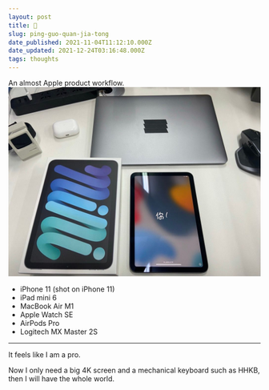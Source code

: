 ```yaml
---
layout: post
title: 🍎
slug: ping-guo-quan-jia-tong
date_published: 2021-11-04T11:12:10.000Z
date_updated: 2021-12-24T03:16:48.000Z
tags: thoughts
---
```


An almost Apple product workflow.
![](/assets/img/apples.jpeg)

- iPhone 11 (shot on iPhone 11)
- iPad mini 6
- MacBook Air M1
- Apple Watch SE
- AirPods Pro
- Logitech MX Master 2S

---

It feels like I am a pro.

Now I only need a big 4K screen and a mechanical keyboard such as HHKB, then I will have the whole world.

